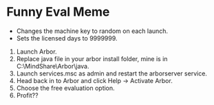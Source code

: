 # Funny Eval Meme

- Changes the machine key to random on each launch.
- Sets the licensed days to 9999999.

1. Launch Arbor.
2. Replace java file in your arbor install folder, mine is in C:\MindShare\Arbor\java.
3. Launch services.msc as admin and restart the arborserver service.
4. Head back in to Arbor and click Help -> Activate Arbor.
5. Choose the free evaluation option.
6. Profit??
 
